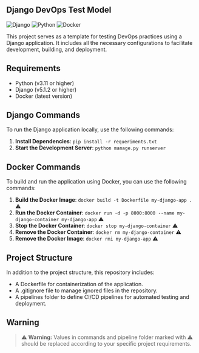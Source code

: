 ## Django DevOps Test Model
![Django](https://img.shields.io/badge/Django-092E20?style=for-the-badge&logo=django&logoColor=green)
![Python](https://img.shields.io/badge/Python-FFD43B?style=for-the-badge&logo=python&logoColor=blue)
![Docker](https://img.shields.io/badge/Docker-2CA5E0?style=for-the-badge&logo=docker&logoColor=white)

This project serves as a template for testing DevOps practices using a Django application. It includes all the necessary configurations to facilitate development, building, and deployment.

## Requirements

- Python (v3.11 or higher)
- Django (v5.1.2 or higher)
- Docker (latest version)

## Django Commands

To run the Django application locally, use the following commands:

1. **Install Dependencies**:
   `pip install -r requeriments.txt`
2. **Start the Development Server**:
    `python manage.py runserver`

## Docker Commands

To build and run the application using Docker, you can use the following commands:

1. **Build the Docker Image**:
   `docker build -t Dockerfile my-django-app .` ⚠️
2. **Run the Docker Container**:
    `docker run -d -p 8000:8000 --name my-django-container my-django-app` ⚠️
3. **Stop the Docker Container**:
    `docker stop my-django-container` ⚠️
4. **Remove the Docker Container**:
    `docker rm my-django-container` ⚠️
5. **Remove the Docker Image**:
    `docker rmi my-django-app` ⚠️

## Project Structure

In addition to the project structure, this repository includes:

- A Dockerfile for containerization of the application.
- A .gitignore file to manage ignored files in the repository.
- A pipelines folder to define CI/CD pipelines for automated testing and deployment.

## Warning

> ⚠️ **Warning:** Values ​​in commands and pipeline folder marked with ⚠️ should be replaced according to your specific project requirements.